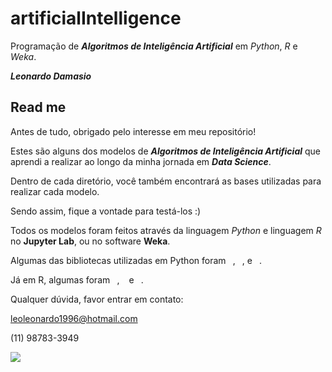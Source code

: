 # artificialIntelligence
Programação de **_Algoritmos de Inteligência Artificial_** em *Python*, *R* e *Weka*.

**_Leonardo Damasio_**

## Read me

Antes de tudo, obrigado pelo interesse em meu repositório!

Estes são alguns dos modelos de **_Algoritmos de Inteligência Artificial_** que aprendi a realizar ao longo da minha jornada em **_Data Science_**. 

Dentro de cada diretório, você também encontrará as bases utilizadas para realizar cada modelo. 

Sendo assim, fique a vontade para testá-los :)

Todos os modelos foram feitos através da linguagem *Python* e linguagem *R* no **Jupyter Lab**, ou no software **Weka**.

Algumas das bibliotecas utilizadas em Python foram ` `, ` `, e ` `.

Já em R, algumas foram ` `, ` ` e ` `.

Qualquer dúvida, favor entrar em contato:

leoleonardo1996@hotmail.com

(11) 98783-3949

![](https://encrypted-tbn0.gstatic.com/images?q=tbn%3AANd9GcTbCwPt9uCJrJ_zlK7FyG38-eiC3KvaeumU818oDFWCEp8aPCD0)
